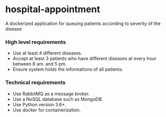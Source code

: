# hospital-appointment
A dockerized application for queuing patients according to severity of the disease

### High level requirements

*   Use at least 4 different diseases.
*   Accept at least 3 patients who have different diseases at every hour between 8 am. and 5 pm.
*   Ensure system holds the informations of all patients.

### Technical requirements

*   Use RabbitMQ as a message broker.
*   Use a NoSQL database such as MongoDB.
*   Use Python version 3.6+.
*   Use docker for containerization.